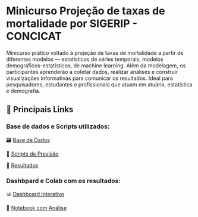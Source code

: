 # Minicurso Projeção de taxas de mortalidade por SIGERIP - CONCICAT

​Minicurso prático voltado à projeção de taxas de mortalidade a partir de diferentes modelos — estatísticos de séries temporais, modelos demográficos-estatísticos, de machine learning. Além da modelagem, os participantes aprenderão a coletar dados, realizar análises e construir visualizações informativas para comunicar os resultados. Ideal para pesquisadores, estudantes e profissionais que atuam em atuária, estatística e demografia.

## 🚀 Principais Links

### Base de dados e Scripts utilizados: 

🗃️ [Base de Dados](https://github.com/Sigerip/Curso-CONCICAT/tree/main/Bases%20de%20Dados)

🤖 [Scripts de Previsão](https://github.com/Sigerip/Curso-CONCICAT/tree/main/Scripts)

🔮 [Resultados](https://github.com/Sigerip/Curso-CONCICAT/tree/main/Previs%C3%B5es%20e%20m%C3%A9tricas)

### Dashbpard e Colab com os resultados:

📊 [Dashboard Interativo](https://sigerip-minicurso-concicat.streamlit.app/)

🔬 [Notebook com Análise](https://github.com/Sigerip/Curso-CONCICAT/blob/main/CONCICAT.ipynb)
